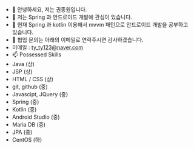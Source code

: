 - 👋 안녕하세요, 저는 권종원입니다.
- 👀 저는 Spring 과 안드로이드 개발에 관심이 있습니다. 
- 🌱 현재 Spring 과 kotlin 이용해서 mvvm 패턴으로 안드로이드 개발을 공부하고 있습니다.
- 💞️ 협업 문의는 아래의 이메일로 연락주시면 감사하겠습니다.
- 이메일 : ty_ty123@naver.com
- 📫 Possessed Skills
- Java (상)
- JSP (상)
- HTML / CSS (상)
- git, github (중)
- Javascipt, JQuery (중)
- Spring (중)
- Kotlin (중)
- Android Studio (중)
- Maria DB (중)
- JPA (중)
- CentOS (하)


